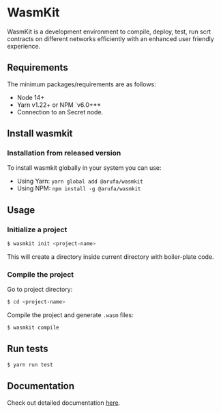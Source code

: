 # WasmKit

WasmKit is a development environment to compile, deploy, test, run scrt contracts on different networks efficiently with an enhanced user friendly experience.

## Requirements

The minimum packages/requirements are as follows:
 
- Node 14+
- Yarn v1.22+ or NPM `v6.0+**
- Connection to an Secret node. 

## Install wasmkit

### Installation from released version
To install wasmkit globally in your system you can use:
  - Using Yarn: `yarn global add @arufa/wasmkit`
  - Using NPM: `npm install -g @arufa/wasmkit`

## Usage

### Initialize a project

```bash
$ wasmkit init <project-name>
```

This will create a directory <project-name> inside current directory with boiler-plate code.

### Compile the project

Go to project directory:

```bash
$ cd <project-name>
```

Compile the project and generate `.wasm` files:

```bash
$ wasmkit compile
```

## Run tests

```bash
$ yarn run test
```

## Documentation

Check out detailed documentation [here](https://wasmkit.arufaresearch.com/).
